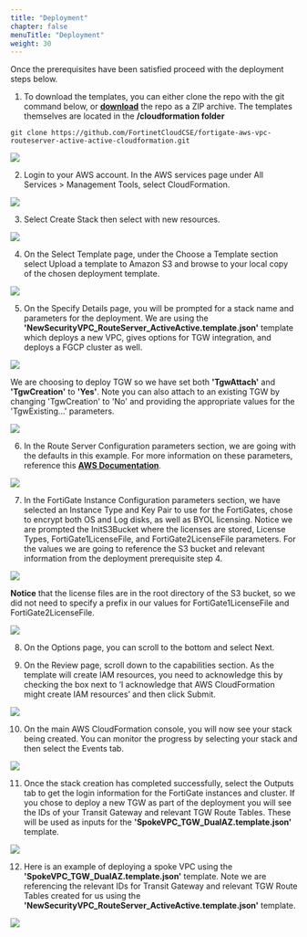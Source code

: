```yaml
---
title: "Deployment"
chapter: false
menuTitle: "Deployment"
weight: 30
---
```


Once the prerequisites have been satisfied proceed with the deployment steps below.

1.  To download the templates, you can either clone the repo with the git command below, or [**download**](https://github.com/FortinetCloudCSE/fortigate-aws-vpc-routeserver-active-active-cloudformation) the repo as a ZIP archive.  The templates themselves are located in the **/cloudformation folder**

```
git clone https://github.com/FortinetCloudCSE/fortigate-aws-vpc-routeserver-active-active-cloudformation.git
```

  ![](get1.png)

2.  Login to your AWS account.  In the AWS services page under All Services > Management Tools, select CloudFormation.

  ![](deploy2.png)

3.  Select Create Stack then select with new resources.

  ![](deploy3.png)

4.  On the Select Template page, under the Choose a Template section select Upload a template to Amazon S3 and browse to your local copy of the chosen deployment template.

  ![](deploy4.png)

5.  On the Specify Details page, you will be prompted for a stack name and parameters for the deployment.  We are using the **'NewSecurityVPC_RouteServer_ActiveActive.template.json'** template which deploys a new VPC, gives options for TGW integration, and deploys a FGCP cluster as well.

  ![](deploy5a.png)
	
  We are choosing to deploy TGW so we have set both **'TgwAttach'** and **'TgwCreation'** to **'Yes'**.  Note you can also attach to an existing TGW by changing 'TgwCreation' to 'No' and providing the appropriate values for the 'TgwExisting...' parameters.

  ![](deploy5b.png)

6.  In the Route Server Configuration parameters section, we are going with the defaults in this example. For more information on these parameters, reference this [**AWS Documentation**](https://docs.aws.amazon.com/vpc/latest/userguide/route-server-tutorial-create.html).

  ![](deploy6.png)

7.  In the FortiGate Instance Configuration parameters section, we have selected an Instance Type and Key Pair to use for the FortiGates, chose to encrypt both OS and Log disks, as well as BYOL licensing.  Notice we are prompted the InitS3Bucket where the licenses are stored, License Types, FortiGate1LicenseFile, and FortiGate2LicenseFile parameters.  For the values we are going to reference the S3 bucket and relevant information from the deployment prerequisite step 4.

  ![](deploy7a.png)
	
  **Notice** that the license files are in the root directory of the S3 bucket, so we did not need to specify a prefix in our values for FortiGate1LicenseFile and FortiGate2LicenseFile.
	
  ![](deploy7b.png)

8.  On the Options page, you can scroll to the bottom and select Next.

9.  On the Review page, scroll down to the capabilities section.  As the template will create IAM resources, you need to acknowledge this by checking the box next to ‘I acknowledge that AWS CloudFormation might create IAM resources’ and then click Submit.

  ![](deploy9.png)

10.  On the main AWS CloudFormation console, you will now see your stack being created.  You can monitor the progress by selecting your stack and then select the Events tab.

  ![](deploy10.png)

11.  Once the stack creation has completed successfully, select the Outputs tab to get the login information for the FortiGate instances and cluster.  If you chose to deploy a new TGW as part of the deployment you will see the IDs of your Transit Gateway and relevant TGW Route Tables.  These will be used as inputs for the **'SpokeVPC_TGW_DualAZ.template.json'** template.

  ![](deploy11.png)

12.  Here is an example of deploying a spoke VPC using the **'SpokeVPC_TGW_DualAZ.template.json'** template.  Note we are referencing the relevant IDs for Transit Gateway and relevant TGW Route Tables created for us using the **'NewSecurityVPC_RouteServer_ActiveActive.template.json'** template.

  ![](deploy12.png)
